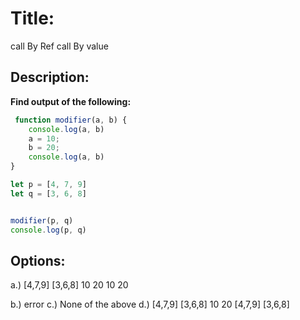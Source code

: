# Title:
call By Ref call By value

## Description:
**Find output of the following:**
```javascript
 function modifier(a, b) {
    console.log(a, b)
    a = 10;
    b = 20;
    console.log(a, b)
}

let p = [4, 7, 9]
let q = [3, 6, 8]


modifier(p, q)
console.log(p, q)
```
## Options: 
a.) [4,7,9] [3,6,8]
    10 20
    10 20

b.) error
c.) None of the above
d.) [4,7,9] [3,6,8]
    10 20
    [4,7,9] [3,6,8]